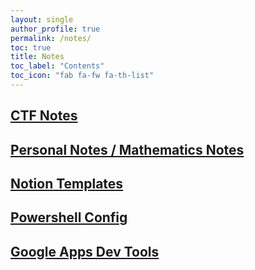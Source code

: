 ```yaml
---
layout: single
author_profile: true
permalink: /notes/
toc: true
title: Notes
toc_label: "Contents"
toc_icon: "fab fa-fw fa-th-list"
---
```


## [CTF Notes](/notes/ctf)

## [Personal Notes / Mathematics Notes](https://github.com/71xn/notes)

## [Notion Templates](https://www.notion.so/Templates-cc84c1cb8ebb4d3dae68935018efd502)

## [Powershell Config](/wt-config)

## [Google Apps Dev Tools](/google-apps/)